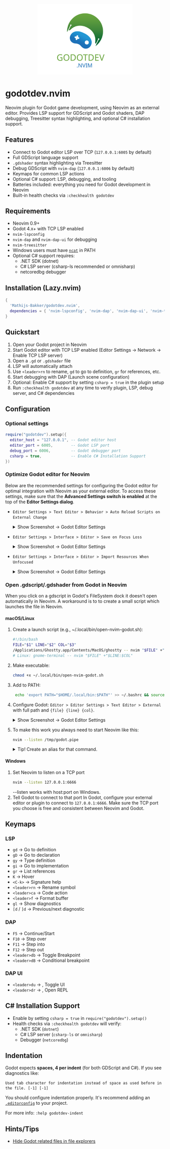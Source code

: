 <div align="center"><img src="assets/godotdev-nvim-logo.svg" width="300"></div>

# godotdev.nvim

Neovim plugin for Godot game development, using Neovim as an external editor. Provides LSP support for GDScript and Godot shaders, DAP debugging, Treesitter syntax highlighting, and optional C# installation support.

## Features

- Connect to Godot editor LSP over TCP (`127.0.0.1:6005` by default)
- Full GDScript language support
- `.gdshader` syntax highlighting via Treesitter
- Debug GDScript with `nvim-dap` (`127.0.0.1:6006` by default)
- Keymaps for common LSP actions
- Optional C# support: LSP, debugging, and tooling
- Batteries included: everything you need for Godot development in Neovim
- Built-in health checks via `:checkhealth godotdev`

## Requirements

- Neovim 0.9+
- Godot 4.x+ with TCP LSP enabled
- `nvim-lspconfig`
- `nvim-dap` and `nvim-dap-ui` for debugging
- `nvim-treesitter`
- Windows users must have [`ncat`](https://nmap.org/ncat/) in PATH
- Optional C# support requires:
  - .NET SDK (dotnet)
  - C# LSP server (csharp-ls recommended or omnisharp)
  - netcoredbg debugger

## Installation (Lazy.nvim)

```lua
{
  'Mathijs-Bakker/godotdev.nvim',
  dependencies = { 'nvim-lspconfig', 'nvim-dap', 'nvim-dap-ui', 'nvim-treesitter' },
}
```
## Quickstart

1. Open your Godot project in Neovim
1. Start Godot editor with TCP LSP enabled (Editor Settings → Network → Enable TCP LSP server)
1. Open a `.gd` or `.gdshader` file
1. LSP will automatically attach
1. Use `<leader>rn` to rename, `gd` to go to definition, `gr` for references, etc.
1. Start debugging with DAP (Launch scene configuration)
1. Optional: Enable C# support by setting `csharp = true` in the plugin setup
1. Run `:checkhealth godotdev` at any time to verify plugin, LSP, debug server, and C# dependencies

## Configuration

### Optional settings
```lua
require("godotdev").setup({
  editor_host = "127.0.0.1", -- Godot editor host
  editor_port = 6005,        -- Godot LSP port
  debug_port = 6006,         -- Godot debugger port
  csharp = true,             -- Enable C# Installation Support
})
```

### Optimize Godot editor for Neovim

Below are the recommended settings for configuring the Godot editor for optimal integration with Neovim as your external editor. To access these settings, make sure that the **Advanced Settings switch is enabled** at the top of the **Editor Settings dialog**.

- `Editor Settings > Text Editor > Behavior > Auto Reload Scripts on External Change`

   <details><summary>Show Screenshot -> Godot Editor Settings</summary><img src="assets/godot-editor-auto-reload-script.png"></details>
- `Editor Settings > Interface > Editor > Save on Focus Loss`

  <details><summary>Show Screenshot -> Godot Editor Settings</summary><img src="assets/godot-editor-focus.png"></details>
- `Editor Settings > Interface > Editor > Import Resources When Unfocused`

  <details><summary>Show Screenshot -> Godot Editor Settings</summary><img src="assets/godot-editor-focus.png"></details>

### Open .gdscript/.gdshader from Godot in Neovim

When you click on a gdscript in Godot's FileSystem dock it doesn't open automatically in Neovim.
A workaround is to to create a small script which launches the file in Neovim.

#### macOS/Linux
1. Create a launch script (e.g., ~/.local/bin/open-nvim-godot.sh):
   ```bash
   #!/bin/bash
   FILE="$1" LINE="$2" COL="$3"
   /Applications/Ghostty.app/Contents/MacOS/ghostty -- nvim "$FILE" +"$LINE:$COL"
   # Linux: gnome-terminal -- nvim "$FILE" +"$LINE:$COL"
   ```
1. Make executable:
   ```bash
   chmod +x ~/.local/bin/open-nvim-godot.sh
   ```
1. Add to PATH:
   ```bash
    echo 'export PATH="$HOME/.local/bin:$PATH"' >> ~/.bashrc && source ~/.bashrc
    ```
1. Configure Godot: `Editor > Editor Settings > Text Editor > External` with full path and `{file} {line} {col}`.

   <details><summary>Show Screenshot -> Godot Editor Settings</summary><img src="assets/godot-editor-settings-for-neovim.png"></details>

1. To make this work you always need to start Neovim like this:
   ```bash
   nvim --listen /tmp/godot.pipe
   ```

   <details>
   <summary>Tip! Create an alias for that command.</summary>

   Open your shell config file:
   - `~/.bashrc` for Bash
   - `~/.zshrc` for Zsh

   Add the alias:
   ```bash
   alias gdvim='nvim --listen /tmp/godot.pipe'
   ```

   Reload the shell config:
   ```bash
   source ~/.bashrc   # or ~/.zshrc for Zsh
   ```

   Test it:
   ```bash
   gdvim
   ```
   </details>

#### Windows

1. Set Neovim to listen on a TCP port
   ```bash
   nvim --listen 127.0.0.1:6666
   ```
   --listen works with host:port on Windows.
1. Tell Godot to connect to that port
   In Godot, configure your external editor or plugin to connect to `127.0.0.1:6666`.
   Make sure the TCP port you choose is free and consistent between Neovim and Godot.

## Keymaps

### LSP
- `gd` → Go to definition
- `gD` → Go to declaration
- `gy` → Type definition
- `gi` → Go to implementation
- `gr` → List references
- `K` → Hover
- `<C-k>` → Signature help
- `<leader>rn` → Rename symbol
- `<leader>ca` → Code action
- `<leader>f` → Format buffer
- `gl` → Show diagnostics
- `[d` / `]d` → Previous/next diagnostic

### DAP
- `F5` -> Continue/Start
- `F10` -> Step over
- `F11` -> Step into
- `F12` -> Step out
- `<leader>db` -> Toggle Breakpoint
- `<leader>dB` -> Conditional breakpoint

### DAP UI
- `<leader>du` -> , Toggle UI
- `<leader>dr` -> , Open REPL

## C# Installation Support

- Enable by setting `csharp = true` in `require("godotdev").setup()`
- Health checks via `:checkhealth godotdev` will verify:
  - .NET SDK (`dotnet`)
  - C# LSP server (`csharp-ls` or `omnisharp`)
  - Debugger (`netcoredbg`)

## Indentation

Godot expects **spaces, 4 per indent** (for both GDScript and C#).
If you see diagnostics like:
```
Used tab character for indentation instead of space as used before in the file. [-1] [-1]
```
You should configure indentation properly.
It's recommend adding an [`.editorconfig`](./.editorconfig) to your project.

For more info: `:help godotdev-indent`
## Hints/Tips
- [Hide Godot related files in file explorers]("doc/hide-files-in-file-explores.md")
